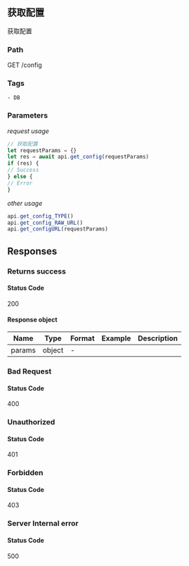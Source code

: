 ## 获取配置

获取配置
### Path
GET /config

### Tags
    - DB
### Parameters


*request usage*
```javascript
// 获取配置
let requestParams = {}
let res = await api.get_config(requestParams)
if (res) {
// Success
} else {
// Error
}
```
*other usage*
```javascript
api.get_config_TYPE()
api.get_config_RAW_URL()
api.get_configURL(requestParams)
```

## Responses
### Returns success

#### Status Code
200


#### Response object
| Name | Type | Format | Example | Description |
| ---- | ---- | ------ | ------- | ----------- |
| params | object |  -  |  |  |

### Bad Request

#### Status Code
400



### Unauthorized

#### Status Code
401



### Forbidden

#### Status Code
403



### Server Internal error

#### Status Code
500



